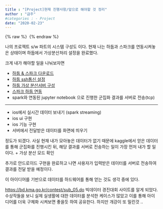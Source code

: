 ```yaml
---
title : "[Project]현재 진행사항/앞으로 해야할 것 정리"
author : "금주"
#categories : - Project
date: "2020-02-23"
---
```


{% raw %} <img src="https://bcloved.github.io/assets/images/systemconstructure.png" alt=""> {% endraw %}

나의 프로젝트 s/w 파트의 시스템 구성도 이다.
현재 나는 하둡과 스파크를 연동시켜놓은 상태이며 하둡에서 가상분산처리 설정을 완료했다.

크게 내가 해야할 일을 나눠보자면

- <u>하둡 & 스파크 다운로드</u>
- <u>하둡 ssh통신 설정</u>
- <u>하둡 가상 분산서버 구성</u>
- <u>스파크 하둡 연동</u>
- spark와 연동된 jupyter notebook 으로 진행한 군집화 결과를 서버로 전송(tcp)

------

- ios에서 실시간 데이터 보내기 (spark streaming)
- ios ui 구현
- ios 기능 구현
- 서버에서 전달받은 데이터를 화면에 띄우기

정도가 되겠다.
사실 현재 내가 모아놓은 데이터가 없기 때문에 kaggle에서 얻은 데이터를 통해 군집화를 진행시킨 뒤, 해당 결과를 서버로 전송하는 일이 가장 먼저 내가 할 일이다. + 가상 분산 모드 확인

추가로 안드로이드 구현을 완료하고 나면 사용자가 입력받은 데이터를 서버로 전송하여 결과를 전달 받을 예정이다.

이 아이디어를 기반으로 데이터를 하드웨어를 통해 얻는 것도 생각 중에 있다.


https://bd.kma.go.kr/contest/sub_05.do
빅데이터 경진대회 사이트를 알게 되었다. 수상작들을 보니 실제 실생활에 대한 데이터를 분석한 케이스가 많았고 이를 통해 아이디어를 더욱 구체화 시켜보면 좋을듯 하여 공유한다. 하지만 개강이 또 밀린것 ..
